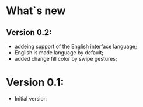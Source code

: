 # What`s new
## Version 0.2:

* addeing support of the English interface language;
* English is made language by default;
* added change fill color by swipe gestures;

# Version 0.1:
* Initial version
